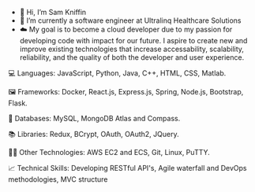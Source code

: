 - 👋 Hi, I’m Sam Kniffin
- 🌱 I’m currently a software engineer at Ultralinq Healthcare Solutions
- ☁️ My goal is to become a cloud developer due to my passion for developing code with impact for our future. I aspire to create new and improve existing technologies that increase accessability, scalability, reliability, and the quality of both the developer and user experience.

💻 Languages: JavaScript, Python, Java, C++, HTML, CSS, Matlab. 

🖼️ Frameworks: Docker, React.js, Express.js, Spring, Node.js, Bootstrap, Flask.

💾 Databases: MySQL, MongoDB Atlas and Compass.

📚 Libraries: Redux, BCrypt, OAuth, OAuth2, JQuery. 

👨‍💻 Other Technologies: AWS EC2 and ECS, Git, Linux, PuTTY.

📈 Technical Skills: Developing RESTful API's, Agile waterfall and DevOps methodologies, MVC structure

<!---
kniffin11/kniffin11 is a ✨ special ✨ repository because its `README.md` (this file) appears on your GitHub profile.
You can click the Preview link to take a look at your changes.
--->
